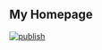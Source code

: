 ## My Homepage

[![publish](https://github.com/rustamyusupov/rstm.me/actions/workflows/publish.yml/badge.svg)](https://github.com/rustamyusupov/rstm.me/actions/workflows/publish.yml)
